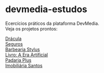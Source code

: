 # devmedia-estudos
 Ecercícios práticos da plataforma DevMedia.<br>
 Veja os projetos prontos:

<a href="https://victorfreireavfs.github.io/devmedia-estudos/projetos/projeto003/" target="_blank">Drácula</a><br>
<a href="https://victorfreireavfs.github.io/devmedia-estudos/projetos/projeto004/" target="_blank">Seguros</a><br>
<a href="https://victorfreireavfs.github.io/devmedia-estudos/projetos/projeto005/" target="_blank">Barbearia Stylus</a><br>
<a href="https://victorfreireavfs.github.io/devmedia-estudos/projetos/projeto006/" target="_blank">Livro: A Era Artificial</a><br>
<a href="https://victorfreireavfs.github.io/devmedia-estudos/projetos/projeto007/" target="_blank">Padaria Plus</a><br>
<a href="https://victorfreireavfs.github.io/devmedia-estudos/projetos/projeto008/" target="_blank">Imobiliária Santos</a><br>
